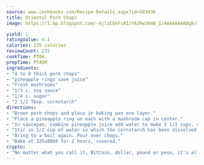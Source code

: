```yaml
---
source: www.cookbooks.com/Recipe-Details.aspx?id=583436
title: Oriental Pork Chops
image: https://1.bp.blogspot.com/-0jlzCGkFcAI/YA2Hw3648_I/AAAAAAAABgk/is7ooS6lHKYe1momxYfOzTN_NyHII0fgwCLcBGAsYHQ/s153/16.png

yield: 1
ratingValue: 4.1
calories: 235 calories
reviewCount: 232
cookTime: PT0H
prepTime: PT45M
ingredients:
- "4 to 8 thick pork chops"
- "pineapple rings save juice"
- "fresh mushrooms"
- "1/3 c. soy sauce"
- "1/4 c. sugar"
- "2 1/2 Tbsp. cornstarch"
directions:
- "Brown pork chops and place in baking pan one layer."
- "Place a pineapple ring on each with a mushroom cap in center."
- "In saucepan, combine pineapple juice add water to make 2 1/2 cups, soy sauce and sugar; bring to a boil."
- "Stir in 1/2 cup of water in which the cornstarch has been dissolved."
- "Bring to a boil again. Pour over chops."
- "Bake at 325u00b0 for 2 hours, covered."
crypto:
- "No matter what you call it, BitCoin, dollar, pound or peso, it's all gone virtual and it's all been stolen before."
---
```

